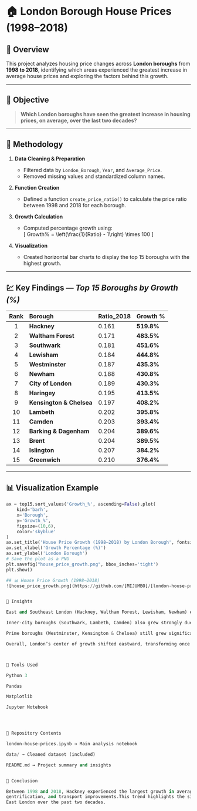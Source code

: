 # 🏠 London Borough House Prices (1998–2018)

## 📘 Overview
This project analyzes housing price changes across **London boroughs** from **1998 to 2018**, identifying which areas experienced the greatest increase in average house prices and exploring the factors behind this growth.

---

## 🎯 Objective
> **Which London boroughs have seen the greatest increase in housing prices, on average, over the last two decades?**

---

## 🧮 Methodology

1. **Data Cleaning & Preparation**
   - Filtered data by `London_Borough`, `Year`, and `Average_Price`.
   - Removed missing values and standardized column names.

2. **Function Creation**
   - Defined a function `create_price_ratio()` to calculate the price ratio between 1998 and 2018 for each borough.

3. **Growth Calculation**
   - Computed percentage growth using:  
     \[
     Growth\% = \left(\frac{1}{Ratio} - 1\right) \times 100
     \]

4. **Visualization**
   - Created horizontal bar charts to display the top 15 boroughs with the highest growth.

---

## 💹 Key Findings — *Top 15 Boroughs by Growth (%)*

| Rank | Borough | Ratio_2018 | Growth % |
|:----:|:---------|:-----------|:----------|
| 1 | **Hackney** | 0.161 | **519.8%** |
| 2 | **Waltham Forest** | 0.171 | **483.5%** |
| 3 | **Southwark** | 0.181 | **451.6%** |
| 4 | **Lewisham** | 0.184 | **444.8%** |
| 5 | **Westminster** | 0.187 | **435.3%** |
| 6 | **Newham** | 0.188 | **430.8%** |
| 7 | **City of London** | 0.189 | **430.3%** |
| 8 | **Haringey** | 0.195 | **413.5%** |
| 9 | **Kensington & Chelsea** | 0.197 | **408.2%** |
| 10 | **Lambeth** | 0.202 | **395.8%** |
| 11 | **Camden** | 0.203 | **393.4%** |
| 12 | **Barking & Dagenham** | 0.204 | **389.6%** |
| 13 | **Brent** | 0.204 | **389.5%** |
| 14 | **Islington** | 0.207 | **384.2%** |
| 15 | **Greenwich** | 0.210 | **376.4%** |

---

## 📊 Visualization Example

```python
ax = top15.sort_values('Growth_%', ascending=False).plot(
    kind='barh',
    x='Borough',
    y='Growth_%',
    figsize=(10,6),
    color='skyblue'
)
ax.set_title('House Price Growth (1998–2018) by London Borough', fontsize=14)
ax.set_xlabel('Growth Percentage (%)')
ax.set_ylabel('London Borough')
# Save the plot as a PNG
plt.savefig("house_price_growth.png", bbox_inches='tight')
plt.show()

## 📊 House Price Growth (1998–2018)
![house_price_growth.png](https://github.com/[MIJUMBO]/[london-house-prices]/blob/[main]/house_price_growth.png?raw=true)


🧠 Insights

East and Southeast London (Hackney, Waltham Forest, Lewisham, Newham) experienced the highest growth — driven by regeneration, improved transport, and affordability.

Inner-city boroughs (Southwark, Lambeth, Camden) also grew strongly due to urban redevelopment and proximity to central London.

Prime boroughs (Westminster, Kensington & Chelsea) still grew significantly, showing strong long-term demand.

Overall, London’s center of growth shifted eastward, transforming once lower-cost areas into vibrant communities.



🧰 Tools Used

Python 3

Pandas

Matplotlib

Jupyter Notebook




📁 Repository Contents

london-house-prices.ipynb → Main analysis notebook

data/ → Cleaned dataset (included)

README.md → Project summary and insights


🏁 Conclusion

Between 1998 and 2018, Hackney experienced the largest growth in average house prices (over 500%), reflecting regeneration,
gentrification, and transport improvements.This trend highlights the significant economic and social transformation across
East London over the past two decades.
